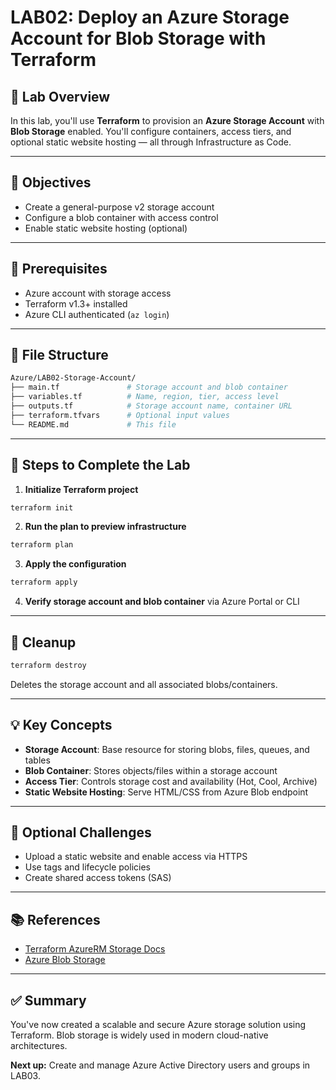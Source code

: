 # LAB02: Deploy an Azure Storage Account for Blob Storage with Terraform

## 📝 Lab Overview

In this lab, you'll use **Terraform** to provision an **Azure Storage Account** with **Blob Storage** enabled. You'll configure containers, access tiers, and optional static website hosting — all through Infrastructure as Code.

---

## 🎯 Objectives

- Create a general-purpose v2 storage account
- Configure a blob container with access control
- Enable static website hosting (optional)

---

## 🧰 Prerequisites

- Azure account with storage access
- Terraform v1.3+ installed
- Azure CLI authenticated (`az login`)

---

## 📁 File Structure

```bash
Azure/LAB02-Storage-Account/
├── main.tf               # Storage account and blob container
├── variables.tf          # Name, region, tier, access level
├── outputs.tf            # Storage account name, container URL
├── terraform.tfvars      # Optional input values
└── README.md             # This file
```

---

## 🚀 Steps to Complete the Lab

1. **Initialize Terraform project**
```bash
terraform init
```

2. **Run the plan to preview infrastructure**
```bash
terraform plan
```

3. **Apply the configuration**
```bash
terraform apply
```

4. **Verify storage account and blob container** via Azure Portal or CLI

---

## 🧼 Cleanup

```bash
terraform destroy
```
Deletes the storage account and all associated blobs/containers.

---

## 💡 Key Concepts

- **Storage Account**: Base resource for storing blobs, files, queues, and tables
- **Blob Container**: Stores objects/files within a storage account
- **Access Tier**: Controls storage cost and availability (Hot, Cool, Archive)
- **Static Website Hosting**: Serve HTML/CSS from Azure Blob endpoint

---

## 🧪 Optional Challenges

- Upload a static website and enable access via HTTPS
- Use tags and lifecycle policies
- Create shared access tokens (SAS)

---

## 📚 References

- [Terraform AzureRM Storage Docs](https://registry.terraform.io/providers/hashicorp/azurerm/latest/docs/resources/storage_account)
- [Azure Blob Storage](https://learn.microsoft.com/en-us/azure/storage/blobs/)

---

## ✅ Summary

You've now created a scalable and secure Azure storage solution using Terraform. Blob storage is widely used in modern cloud-native architectures.

**Next up:** Create and manage Azure Active Directory users and groups in LAB03.